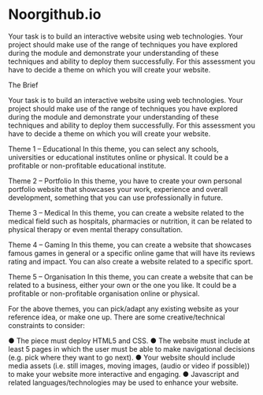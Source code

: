 # Noorgithub.io

Your task is to build an interactive website using web technologies. Your project should make use of the range of techniques you have explored during the module and demonstrate your understanding of these techniques and ability to deploy them successfully. For this assessment you have to decide a theme on which you will create your website.


The Brief

Your task is to build an interactive website using web technologies. Your project should make use of the range of techniques you have explored during the module and demonstrate your understanding of these techniques and ability to deploy them successfully. For this assessment you have to decide a theme on which you will create your website.

Theme 1 – Educational
In this theme, you can select any schools, universities or educational institutes online or physical. It could be a profitable or non-profitable educational institute.

Theme 2 – Portfolio
In this theme, you have to create your own personal portfolio website that showcases your work, experience and overall development, something that you can use professionally in future.

Theme 3 – Medical
In this theme, you can create a website related to the medical field such as hospitals, pharmacies or nutrition, it can be related to physical therapy or even mental therapy consultation.

Theme 4 – Gaming
In this theme, you can create a website that showcases famous games in general or a specific online game that will have its reviews rating and impact. You can also create a website related to a specific sport.

Theme 5 – Organisation
In this theme, you can create a website that can be related to a business, either your own or the one you like. It could be a profitable or non-profitable organisation online or physical.

For the above themes, you can pick/adapt any existing website as your reference idea, or make one up. There are some creative/technical constraints to consider:

● The piece must deploy HTML5 and CSS.
● The website must include at least 5 pages in which the user
must be able to make navigational decisions (e.g. pick where they want
to go next).
● Your website should include media assets (i.e. still images, moving
images, (audio or video if possible)) to make your website more interactive and engaging.
● Javascript and related languages/technologies may be used to enhance
your website.

